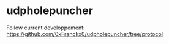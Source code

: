 # udpholepuncher

Follow current developpement: https://github.com/0xFranckx0/udpholepuncher/tree/protocol

